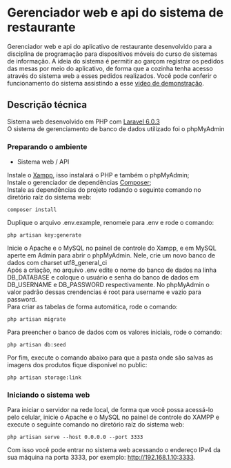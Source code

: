 # Gerenciador web e api do sistema de restaurante

Gerenciador web e api do aplicativo de restaurante desenvolvido para a disciplina de programação para dispositivos móveis do curso de sistemas de informação. A ideia do sistema é permitir ao garçom registrar os pedidos das mesas por meio do aplicativo, de forma que a cozinha tenha acesso através do sistema web a esses pedidos realizados. Você pode conferir o funcionamento do sistema assistindo a esse [video de demonstração](https://youtu.be/6SD4YR1-1Gs).

## Descrição técnica

Sistema web desenvolvido em PHP com [Laravel 6.0.3](https://laravel.com/docs/6.x/) <br/>
O sistema de gerenciamento de banco de dados utilizado foi o phpMyAdmin

### Preparando o ambiente

* Sistema web / API <br/>

Instale o [Xampp](https://www.apachefriends.org/pt_br/index.html), isso instalará o PHP e também o phpMyAdmin; <br/>
Instale o gerenciador de dependências [Composer](https://getcomposer.org/download/); <br/>
Instale as dependências do projeto rodando o seguinte comando no diretório raíz do sistema web:
```
composer install
```
Duplique o arquivo .env.example, renomeie para .env e rode o comando:
```
php artisan key:generate
```
Inicie o Apache e o MySQL no painel de controle do Xampp, e em MySQL aperte em Admin para abrir o phpMyAdmin. Nele, crie um novo banco de dados com charset utf8_general_ci <br/>
Após a criação, no arquivo .env edite o nome do banco de dados na linha DB_DATABASE e coloque o usuário e senha do banco de dados em DB_USERNAME e DB_PASSWORD respectivamente. No phpMyAdmin o valor padrão dessas crendencias é root para username e vazio para password.<br/>
Para criar as tabelas de forma automática, rode o comando:
```
php artisan migrate
```
Para preencher o banco de dados com os valores iniciais, rode o comando:
```
php artisan db:seed
```
Por fim, execute o comando abaixo para que a pasta onde são salvas as imagens dos produtos fique disponível no public:
```
php artisan storage:link
```

### Iniciando o sistema web

Para iniciar o servidor na rede local, de forma que você possa acessá-lo pelo celular, inicie o Apache e o MySQL no painel de controle do XAMPP e execute o seguinte comando no diretório raíz do sistema web: <br/>
```
php artisan serve --host 0.0.0.0 --port 3333
```
Com isso você pode entrar no sistema web acessando o endereço IPv4 da sua máquina na porta 3333, por exemplo: http://192.168.1.10:3333.
